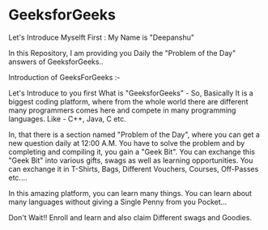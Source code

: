 # GeeksforGeeks



Let's Introduce Myselft First :
My Name is "Deepanshu"

In this Repository, I am providing you Daily the "Problem of the Day" answers of GeeksforGeeks..

Introduction of GeeksForGeeks :- 


Let's Introduce to you first What is "GeeksforGeeks" - So, Basically It is a biggest coding platform, where from the whole world there are different many programmers comes here and compete in many programming languages. Like - C++, Java, C etc.

In, that there is a section named "Problem of the Day", where you can get a new question daily at 12:00 A.M. You have to solve the problem and by completing and compiling it, you gain a "Geek Bit". You can exchange this "Geek Bit" into various gifts, swags as well as learning opportunities. You can exchange it in T-Shirts, Bags, Different Vouchers, Courses, Off-Passes etc....

In this amazing platform, you can learn many things. You can learn about many languages without giving a Single Penny from you Pocket...

Don't Wait!! Enroll and learn and also claim Different swags and Goodies.


